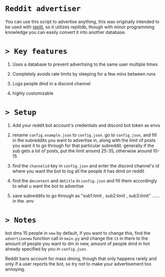 # `Reddit advertiser`

You can use this script to advertise anything, this was originally intended to be used with [replit](https://replit.com), so it utilizes replitdb, though with minor programming knowledge you can easily convert it into another database.

# `> Key features` 

1) Uses a database to prevent advertising to the same user multiple times

2) Completely avoids rate limits by sleeping for a few mins between runs

3) Logs people dmd in a discord channel

4) highly customizable

# `> Setup`

1) Add your reddit bot account's credentials and discord bot token as envs

2) rename `config.example.json` to `config.json`. go to `config.json`, and fill in the subreddits you want to advertise in, along with the limit of posts you want it to go through for that particular subreddit. generally if the sub gets a lot of posts, put the limit around 25-35, otherwise around 10-15

3) find the `channelid` key in `config.json` and enter the discord channel's id where you want the bot to log all the people it has dmd on reddit

4) find the `dmcontent` and `dmtitle` in `config.json` and fill them accordingly to what u want the bot to advertise

5) save subreddits to go through as "sub1:limit , sub2:limit , sub3:limit" ...... in the .env

# `> Notes`

bot dms 15 people in `new` by default, if you want to change this, find the `advertisenew` function call in `main.py` and change the `15` in there to the amount of people you want to dm in new, amount of people dmd in hot already specified by you in `config.json`.

Reddit bans account for mass dming, though that only happens rarely and only if a user reports the bot, so try not to make your advertisement too annoying.

 
 
